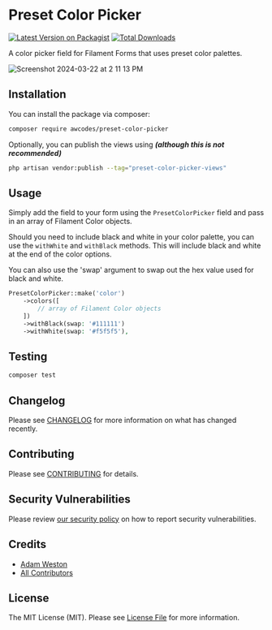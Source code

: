 # Preset Color Picker

[![Latest Version on Packagist](https://img.shields.io/packagist/v/awcodes/preset-color-picker.svg?style=flat-square)](https://packagist.org/packages/awcodes/preset-color-picker)
[![Total Downloads](https://img.shields.io/packagist/dt/awcodes/preset-color-picker.svg?style=flat-square)](https://packagist.org/packages/awcodes/preset-color-picker)

A color picker field for Filament Forms that uses preset color palettes.

![Screenshot 2024-03-22 at 2 11 13 PM](https://github.com/awcodes/preset-color-picker/assets/3596800/e0c162db-6e21-4929-bbb5-f82f1a2e8f20)

## Installation

You can install the package via composer:

```bash
composer require awcodes/preset-color-picker
```

Optionally, you can publish the views using ***(although this is not recommended)***

```bash
php artisan vendor:publish --tag="preset-color-picker-views"
```

## Usage

Simply add the field to your form using the `PresetColorPicker` field and pass in an array of Filament Color objects.

Should you need to include black and white in your color palette, you can use the `withWhite` and `withBlack` methods. This will include black and white at the end of the color options.

You can also use the 'swap' argument to swap out the hex value used for black and white.

```php
PresetColorPicker::make('color')
    ->colors([
        // array of Filament Color objects    
    ])
    ->withBlack(swap: '#111111')
    ->withWhite(swap: '#f5f5f5'),
```

## Testing

```bash
composer test
```

## Changelog

Please see [CHANGELOG](CHANGELOG.md) for more information on what has changed recently.

## Contributing

Please see [CONTRIBUTING](.github/CONTRIBUTING.md) for details.

## Security Vulnerabilities

Please review [our security policy](../../security/policy) on how to report security vulnerabilities.

## Credits

- [Adam Weston](https://github.com/awcodes)
- [All Contributors](../../contributors)

## License

The MIT License (MIT). Please see [License File](LICENSE.md) for more information.
